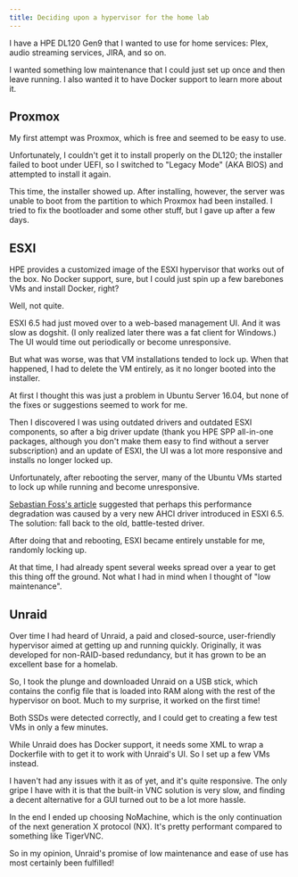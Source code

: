 ```yaml
---
title: Deciding upon a hypervisor for the home lab
---
```


I have a HPE DL120 Gen9 that I wanted to use for home services: 
Plex, audio streaming services, JIRA, and so on.

I wanted something low maintenance that I could just set up once
and then leave running.
I also wanted it to have Docker support to learn more about it.

## Proxmox

My first attempt was Proxmox, which is free and seemed to be
easy to use.

Unfortunately, I couldn't get it to install properly on the DL120; 
the installer failed to boot under UEFI, so I switched to "Legacy Mode" (AKA BIOS) 
and attempted to install it again.

This time, the installer showed up.
After installing, however, the server was unable to boot from the partition 
to which Proxmox had been installed. 
I tried to fix the bootloader and some other stuff, but I gave up after a few days.

## ESXI

HPE provides a customized image of the ESXI hypervisor that works out of the box.
No Docker support, sure, but I could just spin up a few barebones VMs and install Docker, right? 

Well, not quite.

ESXI 6.5 had just moved over to a web-based management UI. 
And it was slow as dogshit. (I only realized later there was a fat client for Windows.) 
The UI would time out periodically or become unresponsive.

But what was worse, was that VM installations tended to lock up. 
When that happened, I had to delete the VM entirely, as it no longer booted into the installer.

At first I thought this was just a problem in Ubuntu Server 16.04, 
but none of the fixes or suggestions seemed to work for me.

Then I discovered I was using outdated drivers and outdated ESXI components, 
so after a big driver update (thank you HPE SPP all-in-one packages, although you don't make them easy to find without a server subscription) 
and an update of ESXI, the UI was a lot more responsive and installs no longer locked up.

Unfortunately, after rebooting the server, many of the Ubuntu VMs started to lock up while running 
and become unresponsive. 

[Sebastian Foss's article](http://www.nxhut.com/2016/11/fix-slow-disk-performance-vmwahci.html) suggested that 
perhaps this performance degradation was caused by a very new AHCI driver introduced in ESXI 6.5. 
The solution: fall back to the old, battle-tested driver.

After doing that and rebooting, ESXI became entirely unstable for me, randomly locking up.

At that time, I had already spent several weeks spread over a year to get this thing off the ground. 
Not what I had in mind when I thought of "low maintenance".

## Unraid

Over time I had heard of Unraid, a paid and closed-source, user-friendly hypervisor aimed at 
getting up and running quickly. 
Originally, it was developed for non-RAID-based redundancy, 
but it has grown to be an excellent base for a homelab.

So, I took the plunge and downloaded Unraid on a USB stick, 
which contains the config file that is loaded into RAM along with the rest of the hypervisor on boot. 
Much to my surprise, it worked on the first time!

Both SSDs were detected correctly, and I could get to creating a few test VMs in only a few minutes.

While Unraid does has Docker support, it needs some XML to wrap a Dockerfile with to get it to work with Unraid's UI.
 So I set up a few VMs instead.

I haven't had any issues with it as of yet, and it's quite responsive. 
The only gripe I have with it is that the built-in VNC solution is very slow, 
and finding a decent alternative for a GUI turned out to be a lot more hassle. 

In the end I ended up choosing NoMachine, which is the only continuation of the next generation X protocol (NX). 
It's pretty performant compared to something like TigerVNC.

So in my opinion, Unraid's promise of low maintenance and ease of use has most certainly been fulfilled!
